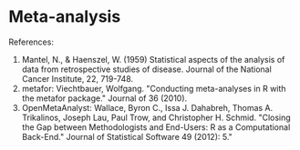 # Meta-analysis


References:

1. Mantel, N., & Haenszel, W. (1959) Statistical aspects of the analysis of data from retrospective studies of disease. Journal of the National Cancer Institute, 22, 719-748.
2. metafor: Viechtbauer, Wolfgang. "Conducting meta-analyses in R with the metafor package." Journal of 36 (2010).
3. OpenMetaAnalyst: Wallace, Byron C., Issa J. Dahabreh, Thomas A. Trikalinos, Joseph Lau, Paul Trow, and Christopher H. Schmid. "Closing the Gap between Methodologists and End-Users: R as a Computational Back-End." Journal of Statistical Software 49 (2012): 5."

